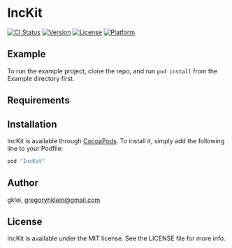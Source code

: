 # IncKit

[![CI Status](http://img.shields.io/travis/gklei/IncKit.svg?style=flat)](https://travis-ci.org/gklei/IncKit)
[![Version](https://img.shields.io/cocoapods/v/IncKit.svg?style=flat)](http://cocoapods.org/pods/IncKit)
[![License](https://img.shields.io/cocoapods/l/IncKit.svg?style=flat)](http://cocoapods.org/pods/IncKit)
[![Platform](https://img.shields.io/cocoapods/p/IncKit.svg?style=flat)](http://cocoapods.org/pods/IncKit)

## Example

To run the example project, clone the repo, and run `pod install` from the Example directory first.

## Requirements

## Installation

IncKit is available through [CocoaPods](http://cocoapods.org). To install
it, simply add the following line to your Podfile:

```ruby
pod "IncKit"
```

## Author

gklei, gregoryhklein@gmail.com

## License

IncKit is available under the MIT license. See the LICENSE file for more info.
